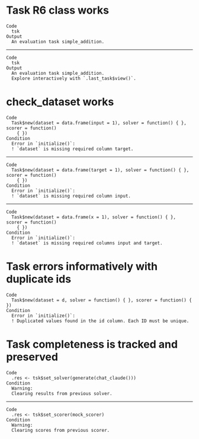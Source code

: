 # Task R6 class works

    Code
      tsk
    Output
      An evaluation task simple_addition.

---

    Code
      tsk
    Output
      An evaluation task simple_addition.
      Explore interactively with `.last_task$view()`.

# check_dataset works

    Code
      Task$new(dataset = data.frame(input = 1), solver = function() { }, scorer = function()
        { })
    Condition
      Error in `initialize()`:
      ! `dataset` is missing required column target.

---

    Code
      Task$new(dataset = data.frame(target = 1), solver = function() { }, scorer = function()
        { })
    Condition
      Error in `initialize()`:
      ! `dataset` is missing required column input.

---

    Code
      Task$new(dataset = data.frame(x = 1), solver = function() { }, scorer = function()
        { })
    Condition
      Error in `initialize()`:
      ! `dataset` is missing required columns input and target.

# Task errors informatively with duplicate ids

    Code
      Task$new(dataset = d, solver = function() { }, scorer = function() { })
    Condition
      Error in `initialize()`:
      ! Duplicated values found in the id column. Each ID must be unique.

# Task completeness is tracked and preserved

    Code
      .res <- tsk$set_solver(generate(chat_claude()))
    Condition
      Warning:
      Clearing results from previous solver.

---

    Code
      .res <- tsk$set_scorer(mock_scorer)
    Condition
      Warning:
      Clearing scores from previous scorer.

